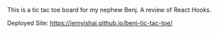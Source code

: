 This is a tic tac toe board for my nephew Benj. A review of React Hooks.

Deployed Site: https://jemyishai.github.io/benj-tic-tac-toe/
